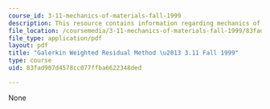 ```yaml
---
course_id: 3-11-mechanics-of-materials-fall-1999
description: This resource contains information regarding mechanics of materials.
file_location: /coursemedia/3-11-mechanics-of-materials-fall-1999/83fad907d4578cc077ffba6622348ded_MIT3_11F99_galerkin.pdf
file_type: application/pdf
layout: pdf
title: "Galerkin Weighted Residual Method \u2013 3.11 Fall 1999"
type: course
uid: 83fad907d4578cc077ffba6622348ded

---
```

None